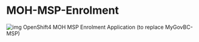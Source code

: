 # MOH-MSP-Enrolment
![img](https://img.shields.io/badge/Lifecycle-Experimental-339999)
OpenShift4 MOH MSP Enrolment Application  (to replace MyGovBC-MSP)
